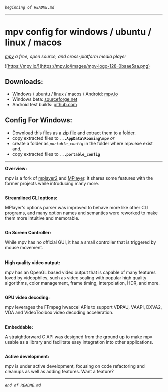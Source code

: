 _`beginning of README.md`_

-----------------------------------
# mpv config for windows / ubuntu / linux / macos
_[mpv](https://mpv.io/) a free, open source, and cross-platform media player_

![https://mpv.io/](https://mpv.io/images/mpv-logo-128-0baae5aa.png)

## Downloads:
- Windows / ubuntu / linux / macos / Android: [mpv.io](http://mpv.io/installation)
- Windows beta: [sourceforge.net](https://sourceforge.net/projects/mpv-player-windows/files)
- Android test builds: [github.com](https://github.com/mpv-android/mpv-android/releases)

## Config For Windows:
* Download this files as a [zip file](https://github.com/thisisshihan/mpv-player-config-snad/archive/mpv-config-snad-windows-ubuntu-linux-macos.zip) and extract them to a folder.
* copy extracted files to **`...AppData\Roaming\mpv`** _or_
* create a folder as _`portable_config`_ in the folder where mpv.exe exist and,
* copy extracted files to **`...portable_config`**
-------------------------------------

**Overview:**

mpv is a fork of [mplayer2](http://www.mplayerhq.hu/design7/info.html) and [MPlayer](http://www.mplayerhq.hu/design7/info.html). It shares some features with the former projects while introducing many more.

##
**Streamlined CLI options:**

MPlayer's options parser was improved to behave more like other CLI programs, and many option names and semantics were reworked to make them more intuitive and memorable.

##
**On Screen Controller:**

While mpv has no official GUI, it has a small controller that is triggered by mouse movement.

##
**High quality video output:**

mpv has an OpenGL based video output that is capable of many features loved by videophiles, such as video scaling with popular high quality algorithms, color management, frame timing, interpolation, HDR, and more.

##
**GPU video decoding:**

mpv leverages the FFmpeg hwaccel APIs to support VDPAU, VAAPI, DXVA2, VDA and VideoToolbox video decoding acceleration.

##
**Embeddable:**

A straightforward C API was designed from the ground up to make mpv usable as a library and facilitate easy integration into other applications.

##
**Active development:**

mpv is under active development, focusing on code refactoring and cleanups as well as adding features. Want a feature?

-------------------------------------------
_`end of README.md`_
